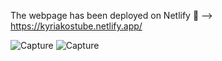 The webpage has been deployed on Netlify 🔗 --> https://kyriakostube.netlify.app/  

 ![Capture](https://kyriakostube.netlify.app/images/favicon.JPG) ![Capture](https://user-images.githubusercontent.com/43856395/115306729-e7a9b500-a170-11eb-9df9-611aed9528b1.JPG)
